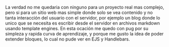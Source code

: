La verdad no me quedaria con ninguno para un proyecto real mas complejo, pero si para un sitio web mas simple donde solo se vea contenido y no tanta interacción del usuario con el servidor, por ejemplo un blog donde lo unico que se necesita es escribir desde el servidor en archivos markdown usando template engines. En esta ocación me quedo con pug por su simpleza y rapida curva de aprendizaje, y porque me gusto la idea de poder extender bloques, lo cual no pude ver en EJS y Handlebars.
